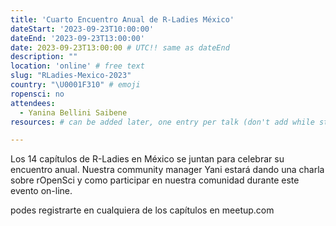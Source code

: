 ```yaml
---
title: 'Cuarto Encuentro Anual de R-Ladies México'
dateStart: '2023-09-23T10:00:00'
dateEnd: '2023-09-23T13:00:00'
date: 2023-09-23T13:00:00 # UTC!! same as dateEnd
description: ""
location: 'online' # free text
slug: "RLadies-Mexico-2023"
country: "\U0001F310" # emoji
ropensci: no
attendees:
  - Yanina Bellini Saibene
resources: # can be added later, one entry per talk (don't add while still empty, add once there are resources)

---
```


Los 14 capítulos de R-Ladies en México se juntan para celebrar su encuentro anual.  Nuestra community manager Yani estará dando una charla sobre rOpenSci y como participar en nuestra comunidad durante este evento on-line.

podes registrarte en cualquiera de los capítulos en meetup.com



